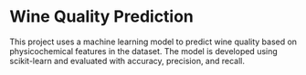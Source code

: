 # Wine Quality Prediction
This project uses a machine learning model to predict wine quality based on physicochemical features in the dataset. The model is developed using scikit-learn and evaluated with accuracy, precision, and recall.
